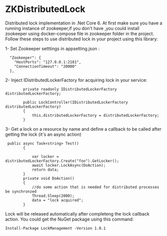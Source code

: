 # ZKDistributedLock
Distributed lock implementation in .Net Core 6.
At first make sure you have a running instance of zookeeper,if you don't have ,you could install zookeeper using docker-compose file in zookeeper folder in the project.
Follow these steps to use distributed lock in your project using this library:

1- Set Zookeeper setttings in appsetting.json :
```
  "Zookeeper": {
    "HostPorts": "127.0.0.1:2181",
    "ConnectionTimeout": "20000"
  },
```
2- Inject IDistributedLockerFactory for acquiring lock in your service:
```
        private readonly IDistributedLockerFactory distributedLockerFactory;
       
        public LockController(IDistributedLockerFactory distributedLockerFactory)
        {
            this.distributedLockerFactory = distributedLockerFactory;
        }
```
3- Get a lock on a resource by name and define a callback to be called after getting the lock (it's an async action)
```
 public async Task<string> Test()
        {

            var locker = distributedLockerFactory.Create("foo").GetLocker();
            await locker.LockAsync(DoAction);
            return data;
        }
        private void DoAction()
        {
            //do some action that is needed for distributed processes be synchronzed 
            Thread.Sleep(2000);
            data = "lock acquired";
        }
```
Lock will be released automatically after completeng the lock callback action.
You could get the NuGet package using this command:
```
Install-Package LockManagement -Version 1.0.1
```

